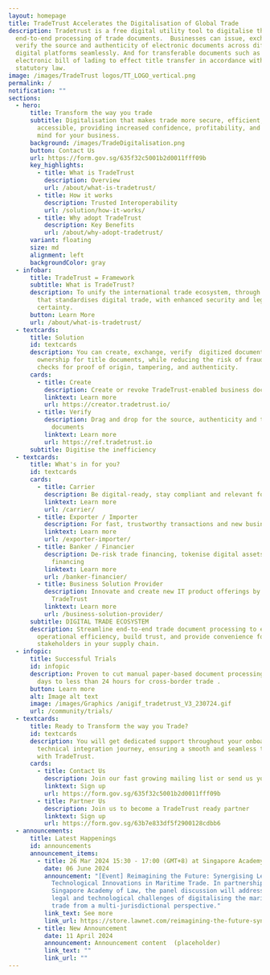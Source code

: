 ```yaml
---
layout: homepage
title: TradeTrust Accelerates the Digitalisation of Global Trade
description: Tradetrust is a free digital utility tool to digitalise the
  end-to-end processing of trade documents.  Businesses can issue, exchange,
  verify the source and authenticity of electronic documents across different
  digital platforms seamlessly. And for transferable documents such as
  electronic bill of lading to effect title transfer in accordance with
  statutory law.
image: /images/TradeTrust logos/TT_LOGO_vertical.png
permalink: /
notification: ""
sections:
  - hero:
      title: Transform the way you trade
      subtitle: Digitalisation that makes trade more secure, efficient, and
        accessible, providing increased confidence, profitability, and peace of
        mind for your business.
      background: /images/TradeDigitalisation.png
      button: Contact Us
      url: https://form.gov.sg/635f32c5001b2d0011fff09b
      key_highlights:
        - title: What is TradeTrust
          description: Overview
          url: /about/what-is-tradetrust/
        - title: How it works
          description: Trusted Interoperability
          url: /solution/how-it-works/
        - title: Why adopt TradeTrust
          description: Key Benefits
          url: /about/why-adopt-tradetrust/
      variant: floating
      size: md
      alignment: left
      backgroundColor: gray
  - infobar:
      title: TradeTrust = Framework
      subtitle: What is TradeTrust?
      description: To unify the international trade ecosystem, through a framework
        that standardises digital trade, with enhanced security and legal
        certainty.
      button: Learn More
      url: /about/what-is-tradetrust/
  - textcards:
      title: Solution
      id: textcards
      description: You can create, exchange, verify  digitized documents, and transfer
        ownership for title documents, while reducing the risk of fraud through
        checks for proof of origin, tampering, and authenticity.
      cards:
        - title: Create
          description: Create or revoke TradeTrust-enabled business documents
          linktext: Learn more
          url: https://creator.tradetrust.io/
        - title: Verify
          description: Drag and drop for the source, authenticity and transfer title of
            documents
          linktext: Learn more
          url: https://ref.tradetrust.io
      subtitle: Digitise the inefficiency
  - textcards:
      title: What's in for you?
      id: textcards
      cards:
        - title: Carrier
          description: Be digital-ready, stay compliant and relevant for future needs
          linktext: Learn more
          url: /carrier/
        - title: Exporter / Importer
          description: For fast, trustworthy transactions and new business opportunities
          linktext: Learn more
          url: /exporter-importer/
        - title: Banker / Financier
          description: De-risk trade financing, tokenise digital assets for fractionalised
            financing
          linktext: Learn more
          url: /banker-financier/
        - title: Business Solution Provider
          description: Innovate and create new IT product offerings by building upon
            TradeTrust
          linktext: Learn more
          url: /business-solution-provider/
      subtitle: DIGITAL TRADE ECOSYSTEM
      description: Streamline end-to-end trade document processing to enhance
        operational efficiency, build trust, and provide convenience for
        stakeholders in your supply chain.
  - infopic:
      title: Successful Trials
      id: infopic
      description: Proven to cut manual paper-based document processing time from 5
        days to less than 24 hours for cross-border trade .
      button: Learn more
      alt: Image alt text
      image: /images/Graphics /anigif_tradetrust_V3_230724.gif
      url: /community/trials/
  - textcards:
      title: Ready to Transform the way you Trade?
      id: textcards
      description: You will get dedicated support throughout your onboarding and
        technical integration journey, ensuring a smooth and seamless transition
        with TradeTrust.
      cards:
        - title: Contact Us
          description: Join our fast growing mailing list or send us your queries
          linktext: Sign up
          url: https://form.gov.sg/635f32c5001b2d0011fff09b
        - title: Partner Us
          description: Join us to become a TradeTrust ready partner
          linktext: Sign up
          url: https://form.gov.sg/63b7e833df5f2900128cdbb6
  - announcements:
      title: Latest Happenings
      id: announcements
      announcement_items:
        - title: 26 Mar 2024 15:30 - 17:00 (GMT+8) at Singapore Academy of Law
          date: 06 June 2024
          announcement: "[Event] Reimagining the Future: Synergising Legal and
            Technological Innovations in Maritime Trade. In partnership with
            Singapore Academy of Law, the panel discussion will address the
            legal and technological challenges of digitalising the maritime
            trade from a multi-jurisdictional perspective."
          link_text: See more
          link_url: https://store.lawnet.com/reimagining-the-future-synergising-legal-and-technological-innovations-in-maritime-trade.html
        - title: New Announcement
          date: 11 April 2024
          announcement: Announcement content  (placeholder)
          link_text: ""
          link_url: ""
---
```

